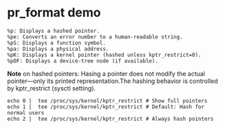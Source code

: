 # pr_format demo

```
%p: Displays a hashed pointer.
%pe: Converts an error number to a human-readable string.
%pS: Displays a function symbol.
%pa: Displays a physical address.
%pK: Displays a kernel pointer (hashed unless kptr_restrict=0).
%pOF: Displays a device-tree node (if available).
```

**Note** on hashed pointers:
Hasing a pointer does not modify the actual pointer—only its printed representation.The hashing behavior is controlled by kptr_restrict (sysctl setting).

```
echo 0 |  tee /proc/sys/kernel/kptr_restrict # Show full pointers
echo 1 |  tee /proc/sys/kernel/kptr_restrict # Default: Hash for normal users
echo 2 |  tee /proc/sys/kernel/kptr_restrict # Always hash pointers

```
